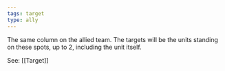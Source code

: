 ```yaml
---
tags: target
type: ally
---
```


The same column on the allied team. The targets will be the units standing on these spots, up to 2, including the unit itself.

See: [[Target]]